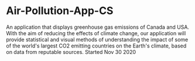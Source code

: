 # Air-Pollution-App-CS
An application that displays greenhouse gas emissions of Canada and USA. With the aim of reducing the effects of climate change, our application will provide statistical and visual methods of understanding the impact of some of the world's largest CO2 emitting countries on the Earth's climate, based on data from reputable sources. Started Nov 30 2020
